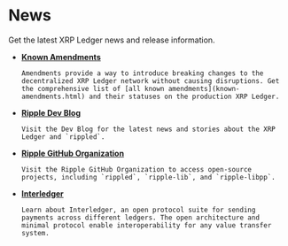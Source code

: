 # News

<!--{# Note: the title in the first line of this file gets used to generate the top nav. #}-->

Get the latest XRP Ledger news and release information.

<!--{# area will eventually include a Network Health page #}-->

<!--{# TODO: see if the link to the content makes more sense in the bullet itself - moved the link there just to make this consistent across landing pages like Dev Tools and Use Cases. See how it looks and feels. #}-->

* **[Known Amendments](known-amendments.html)**

      Amendments provide a way to introduce breaking changes to the decentralized XRP Ledger network without causing disruptions. Get the comprehensive list of [all known amendments](known-amendments.html) and their statuses on the production XRP Ledger.

* **<a href="https://ripple.com/category/dev-blog/" target="_blank">Ripple Dev Blog </a><i class="fa fa-external-link"></i><!--{#_ open link in new tab #}-->**

      Visit the Dev Blog for the latest news and stories about the XRP Ledger and `rippled`.

* **<a href="https://github.com/ripple" target="_blank">Ripple GitHub Organization </a><i class="fa fa-external-link"></i><!--{#_ open link in new tab #}-->**

      Visit the Ripple GitHub Organization to access open-source projects, including `rippled`, `ripple-lib`, and `ripple-libpp`.

* **<a href="https://interledger.org/" target="_blank">Interledger </a><i class="fa fa-external-link"></i><!--{#_ open link in new tab #}-->**

      Learn about Interledger, an open protocol suite for sending payments across different ledgers. The open architecture and minimal protocol enable interoperability for any value transfer system.
